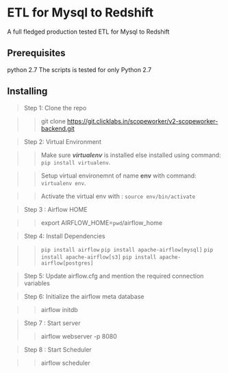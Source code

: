 # ETL for Mysql to Redshift

A full fledged production tested ETL for Mysql to Redshift

## Prerequisites
python 2.7
The scripts is tested for only Python 2.7

## Installing

> Step 1: Clone the repo

>> git clone https://git.clicklabs.in/scopeworker/v2-scopeworker-backend.git

> Step 2: Virtual Environment

>>Make sure **_virtualenv_** is installed else installed using command: `pip install virtualenv`.

>>Setup virtual environemnt of name **env** with command: `virtualenv env`.

>>Activate the virtual env with : `source env/bin/activate`

> Step 3 : Airflow HOME

>> export AIRFLOW_HOME=`pwd`/airflow_home

> Step 4: Install Dependencies

>> `pip install airflow`
>> `pip install apache-airflow[mysql]`
>> `pip install apache-airflow[s3]`
>> `pip install apache-airflow[postgres]`

> Step 5: Update airflow.cfg and mention the required connection variables

> Step 6: Initialize the airflow meta database

>>  airflow initdb


> Step 7 : Start server
>>  airflow webserver -p 8080

> Step 8 : Start Scheduler

>> airflow scheduler










